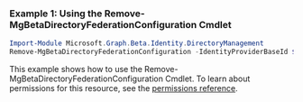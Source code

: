 ### Example 1: Using the Remove-MgBetaDirectoryFederationConfiguration Cmdlet
```powershell
Import-Module Microsoft.Graph.Beta.Identity.DirectoryManagement
Remove-MgBetaDirectoryFederationConfiguration -IdentityProviderBaseId $identityProviderBaseId
```
This example shows how to use the Remove-MgBetaDirectoryFederationConfiguration Cmdlet.
To learn about permissions for this resource, see the [permissions reference](/graph/permissions-reference).
